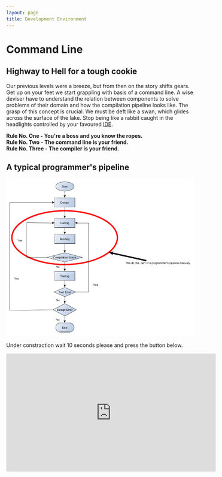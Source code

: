 ```yaml
---
layout: page
title: Development Environment
---
```


# Command Line

## Highway to Hell for a tough cookie

Our previous levels were a breeze, but from then on the story shifts gears. Get up on your feet we start grappling with basis of a command line. A wise deviser have to understand the relation between components to solve problems of their domain and how the compilation pipeline looks like. The grasp of this concept is crucial. We must be deft like a swan, which glides across the surface of the lake. Stop being like a rabbit caught in the headlights controlled by your favoured [IDE](https://en.wikipedia.org/wiki/Integrated_development_environment).  

**Rule No. One - You're a boss and you know the ropes.**  
**Rule No. Two - The command line is your friend.**  
**Rule No. Three - The compiler is your friend.**  

## A typical programmer's pipeline
![Simple flowchart](../assets/ProgrammerFlowChart.png)  

Under constraction  wait 10 seconds please and press the button below.

<iframe width="560" height="315" src="https://www.youtube.com/embed/l482T0yNkeo" frameborder="0" allow="autoplay; encrypted-media" allowfullscreen></iframe>

